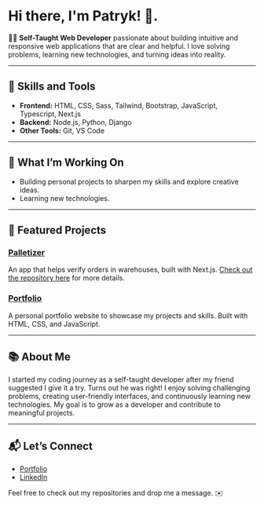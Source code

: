 # Hi there, I'm Patryk! 👋.  

👨‍💻 **Self-Taught Web Developer** passionate about building intuitive and responsive web applications that are clear and helpful. I love solving problems, learning new technologies, and turning ideas into reality.

---

## 🚀 Skills and Tools
- **Frontend:** HTML, CSS, Sass, Tailwind, Bootstrap, JavaScript, Typescript, Next.js
- **Backend:** Node.js, Python, Django
- **Other Tools:** Git, VS Code  

---

## 🌟 What I’m Working On
- Building personal projects to sharpen my skills and explore creative ideas.  
- Learning new technologies.  

---

## 📂 Featured Projects
### [Palletizer](https://palletizer.netlify.app/)
An app that helps verify orders in warehouses, built with Next.js. [Check out the repository here](https://github.com/Bochen28/palletizer) for more details.

### [Portfolio](https://bochen28.github.io/)
A personal portfolio website to showcase my projects and skills. Built with HTML, CSS, and JavaScript.

---

## 📚 About Me
I started my coding journey as a self-taught developer after my friend suggested I give it a try. Turns out he was right! I enjoy solving challenging problems, creating user-friendly interfaces, and continuously learning new technologies. My goal is to grow as a developer and contribute to meaningful projects.

---

## 📬 Let’s Connect
- [Portfolio](https://bochen28.github.io/)  
- [LinkedIn](https://www.linkedin.com/in/bochen-frontend/)  

Feel free to check out my repositories and drop me a message. ✉️
